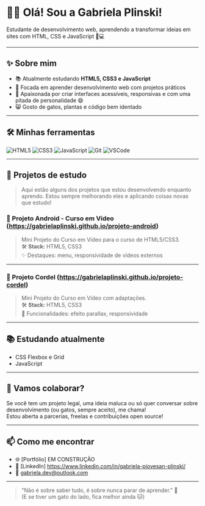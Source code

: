 # 👩‍💻 Olá! Sou a Gabriela Plinski!  
Estudante de desenvolvimento web, aprendendo a transformar ideias em sites com HTML, CSS e JavaScript 🌱💻

---

## ✨ Sobre mim

- 📚 Atualmente estudando **HTML5, CSS3 e JavaScript**
- 🎯 Focada em aprender desenvolvimento web com projetos práticos
- 🎨 Apaixonada por criar interfaces acessíveis, responsivas e com uma pitada de personalidade 😄
- 😸 Gosto de gatos, plantas e código bem identado

---

## 🛠️ Minhas ferramentas

![HTML5](https://img.shields.io/badge/-HTML5-E34F26?style=flat&logo=html5&logoColor=white)
![CSS3](https://img.shields.io/badge/-CSS3-1572B6?style=flat&logo=css3&logoColor=white)
![JavaScript](https://img.shields.io/badge/-JavaScript-F7DF1E?style=flat&logo=javascript&logoColor=black)
![Git](https://img.shields.io/badge/-Git-F05032?style=flat&logo=git&logoColor=white)
![VSCode](https://img.shields.io/badge/-VSCode-007ACC?style=flat&logo=visual-studio-code&logoColor=white)

---

## 🚧 Projetos de estudo

> Aqui estão alguns dos projetos que estou desenvolvendo enquanto aprendo. Estou sempre melhorando eles e aplicando coisas novas que estudo!

### 🔗 Projeto Android - Curso em Vídeo (https://gabrielaplinski.github.io/projeto-android)
> Mini Projeto do Curso em Vídeo para o curso de HTML5/CSS3.  
> 🛠️ **Stack:** HTML5, CSS3  
> ✨ Destaques: menu, responsividade de vídeos externos  

---

### 🔗 Projeto Cordel (https://gabrielaplinski.github.io/projeto-cordel)
> Mini Projeto do Curso em Vídeo com adaptações.  
> 🛠️ **Stack:** HTML5, CSS3   
> 🧩 Funcionalidades: efeito parallax, responsividade  

---

## 📚 Estudando atualmente

- CSS Flexbox e Grid
- JavaScript

---


## 🤝 Vamos colaborar?

Se você tem um projeto legal, uma ideia maluca ou só quer conversar sobre desenvolvimento (ou gatos, sempre aceito), me chama!  
Estou aberta a parcerias, freelas e contribuições open source!

---

## 📫 Como me encontrar

- 🌐 [Portfólio] EM CONSTRUÇÃO
- 💼 [LinkedIn] https://www.linkedin.com/in/gabriela-piovesan-plinski/
- 📧 gabriela.dev@outlook.com

---

> "Não é sobre saber tudo, é sobre nunca parar de aprender." 🚀  
> (E se tiver um gato do lado, fica melhor ainda 🐱)
